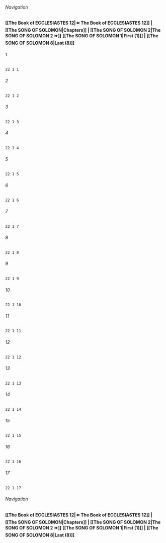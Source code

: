 
###### Navigation
**[[The Book of ECCLESIASTES 12|⏪ The Book of ECCLESIASTES 12]] | [[The SONG OF SOLOMON|Chapters]] | [[The SONG OF SOLOMON 2|The SONG OF SOLOMON 2 ⏩]]**
**[[The SONG OF SOLOMON 1|First (1)]] | [[The SONG OF SOLOMON 8|Last (8)]]**

###### 1
``` verse
22 1 1 
```
###### 2
``` verse
22 1 2 
```
###### 3
``` verse
22 1 3 
```
###### 4
``` verse
22 1 4 
```
###### 5
``` verse
22 1 5 
```
###### 6
``` verse
22 1 6 
```
###### 7
``` verse
22 1 7 
```
###### 8
``` verse
22 1 8 
```
###### 9
``` verse
22 1 9 
```
###### 10
``` verse
22 1 10 
```
###### 11
``` verse
22 1 11 
```
###### 12
``` verse
22 1 12 
```
###### 13
``` verse
22 1 13 
```
###### 14
``` verse
22 1 14 
```
###### 15
``` verse
22 1 15 
```
###### 16
``` verse
22 1 16 
```
###### 17
``` verse
22 1 17 
```

###### Navigation
**[[The Book of ECCLESIASTES 12|⏪ The Book of ECCLESIASTES 12]] | [[The SONG OF SOLOMON|Chapters]] | [[The SONG OF SOLOMON 2|The SONG OF SOLOMON 2 ⏩]]**
**[[The SONG OF SOLOMON 1|First (1)]] | [[The SONG OF SOLOMON 8|Last (8)]]**

